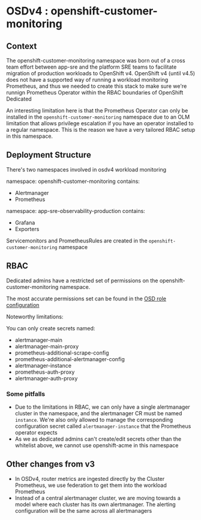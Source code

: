 # OSDv4 : openshift-customer-monitoring

## Context

The openshift-customer-monitoring namespace was born out of a cross team effort between app-sre and the platform SRE teams to facilitate migration of production workloads to OpenShift v4. OpenShift v4 (until v4.5) does not have a supported way of running a workload monitoring Prometheus, and thus we needed to create this stack to make sure we're runnign Prometheus Operator within the RBAC boundaries of OpenShift Dedicated

An interesting limitation here is that the Prometheus Operator can only be installed in the `openshift-customer-monitoring` namespace due to an OLM limitation that allows privilege escalation if you have an operator installed to a regular namespace. This is the reason we have a very tailored RBAC setup in this namespace.

## Deployment Structure

There's two namespaces involved in osdv4 workload monitoring

namespace: openshift-customer-monitoring
contains:

- Alertmanager
- Prometheus

namespace: app-sre-observability-production
contains:

- Grafana
- Exporters

Servicemonitors and PrometheusRules are created in the `openshift-customer-monitoring` namespace

## RBAC

Dedicated admins have a restricted set of permissions on the openshift-customer-monitoring namespace.

The most accurate permissions set can be found in the [OSD role configuration](https://github.com/aditya-konarde/managed-cluster-config/blob/master/deploy/osd-customer-monitoring/05-role.yaml)

Noteworthy limitations:

You can only create secrets named:
  
- alertmanager-main
- alertmanager-main-proxy
- prometheus-additional-scrape-config
- prometheus-additional-alertmanager-config
- alertmanager-instance
- prometheus-auth-proxy
- alertmanager-auth-proxy

### Some pitfalls

- Due to the limitations in RBAC, we can only have a single alertmanager cluster in the namespace, and the alertmanager CR must be named `instance`. We're also only allowed to manage the corresponding configuration secret called `alertmanager-instance` that the Prometheus operator expects
- As we as dedicated admins can't create/edit secrets other than the whitelist above, we cannot use openshift-acme in this namespace

## Other changes from v3

- In OSDv4, router metrics are ingested directly by the Cluster Prometheus, we use federation to get them into the workload Prometheus
- Instead of a central alertmanager cluster, we are moving towards a model where each cluster has its own alertmanager. The alerting configuration will be the same across all alertmanagers
